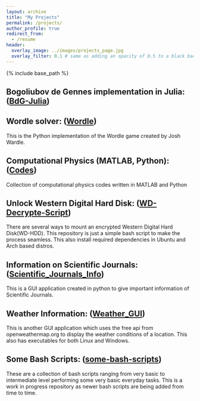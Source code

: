```yaml
---
layout: archive
title: "My Projects"
permalink: /projects/
author_profile: true
redirect_from:
  - /resume
header:
  overlay_image: ../images/projects_page.jpg
  overlay_filter: 0.1 # same as adding an opacity of 0.5 to a black background
---
```


{% include base_path %}


## Bogoliubov de Gennes implementation in Julia: ([BdG-Julia](https://github.com/Ravieroy/BdG-Julia))

## Wordle solver: ([Wordle](https://github.com/Ravieroy/Wordle))
This is the Python implementation of the Wordle game created by Josh Wardle. 

## Computational Physics (MATLAB, Python): ([Codes](https://github.com/Ravieroy/Computational-Physics))
Collection of computational physics codes written in MATLAB and Python

## Unlock Western Digital Hard Disk: ([WD-Decrypte-Script](https://github.com/Ravieroy/WD-Decrypte-Script))
There are several ways to mount an encrypted Western Digital Hard Disk(WD-HDD). This repository is just a simple bash script to make the process seamless.
This also install required dependencies in Ubuntu and Arch based distros.

## Information on Scientific Journals: ([Scientific_Journals_Info](https://github.com/Ravieroy/Scientific_Journals_Info))
This is a GUI application created in python to give important information of Scientific Journals.

## Weather Information: ([Weather_GUI](https://github.com/Ravieroy/Weather_GUI))
This is another GUI application which uses the free api from openweathermap.org to display the weather conditions of a location. 
This also has executables for both Linux and Windows. 

## Some Bash Scripts: ([some-bash-scripts](https://github.com/Ravieroy/some-bash-scripts))
These are a collection of bash scripts ranging from very basic to intermediate level performing some very basic everyday tasks.
This is a work in progress repository as newer bash scripts are being added from time to time.



